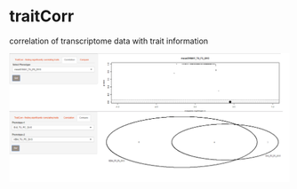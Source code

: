 # traitCorr

correlation of transcriptome data with trait information

![traitCorr](https://github.com/nthomasCUBE/traitCorr/blob/master/pix/Figure1.png)
